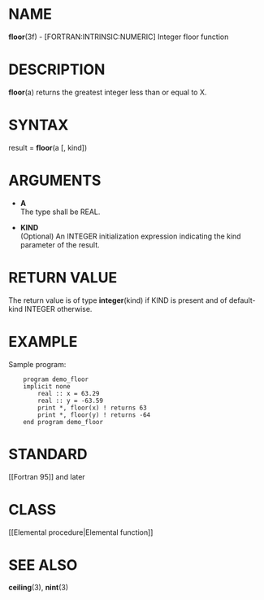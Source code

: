 # NAME

**floor**(3f) - \[FORTRAN:INTRINSIC:NUMERIC\] Integer floor function

# DESCRIPTION

**floor**(a) returns the greatest integer less than or equal to X.

# SYNTAX

result = **floor**(a \[, kind\])

# ARGUMENTS

  - **A**  
    The type shall be REAL.

  - **KIND**  
    (Optional) An INTEGER initialization expression indicating the kind
    parameter of the result.

# RETURN VALUE

The return value is of type **integer**(kind) if KIND is present and of
default-kind INTEGER otherwise.

# EXAMPLE

Sample program:

``` 
    program demo_floor
    implicit none
        real :: x = 63.29
        real :: y = -63.59
        print *, floor(x) ! returns 63
        print *, floor(y) ! returns -64
    end program demo_floor
```

# STANDARD

\[\[Fortran 95\]\] and later

# CLASS

\[\[Elemental procedure|Elemental function\]\]

# SEE ALSO

**ceiling**(3), **nint**(3)
